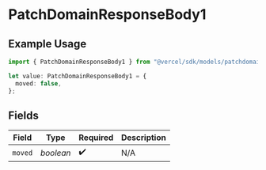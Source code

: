 # PatchDomainResponseBody1

## Example Usage

```typescript
import { PatchDomainResponseBody1 } from "@vercel/sdk/models/patchdomainop.js";

let value: PatchDomainResponseBody1 = {
  moved: false,
};
```

## Fields

| Field              | Type               | Required           | Description        |
| ------------------ | ------------------ | ------------------ | ------------------ |
| `moved`            | *boolean*          | :heavy_check_mark: | N/A                |